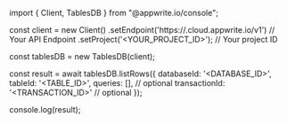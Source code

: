 import { Client, TablesDB } from "@appwrite.io/console";

const client = new Client()
    .setEndpoint('https://<REGION>.cloud.appwrite.io/v1') // Your API Endpoint
    .setProject('<YOUR_PROJECT_ID>'); // Your project ID

const tablesDB = new TablesDB(client);

const result = await tablesDB.listRows({
    databaseId: '<DATABASE_ID>',
    tableId: '<TABLE_ID>',
    queries: [], // optional
    transactionId: '<TRANSACTION_ID>' // optional
});

console.log(result);

